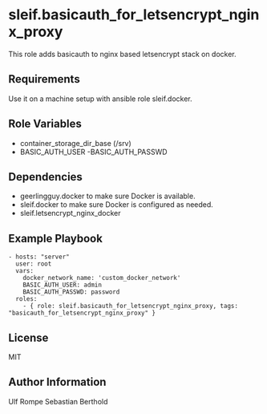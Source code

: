 sleif.basicauth_for_letsencrypt_nginx_proxy
============

This role adds basicauth to nginx based letsencrypt stack on docker.

Requirements
------------

Use it on a machine setup with ansible role sleif.docker.

Role Variables
--------------
- container_storage_dir_base (/srv)
- BASIC_AUTH_USER
 -BASIC_AUTH_PASSWD

Dependencies
------------

- geerlingguy.docker to make sure Docker is available.
- sleif.docker to make sure Docker is configured as needed.
- sleif.letsencrypt_nginx_docker

Example Playbook
----------------

    - hosts: "server"
      user: root
      vars:
        docker_network_name: 'custom_docker_network'
        BASIC_AUTH_USER: admin
        BASIC_AUTH_PASSWD: password
      roles:
        - { role: sleif.basicauth_for_letsencrypt_nginx_proxy, tags: "basicauth_for_letsencrypt_nginx_proxy" }

License
-------

MIT

Author Information
------------------

Ulf Rompe
Sebastian Berthold
